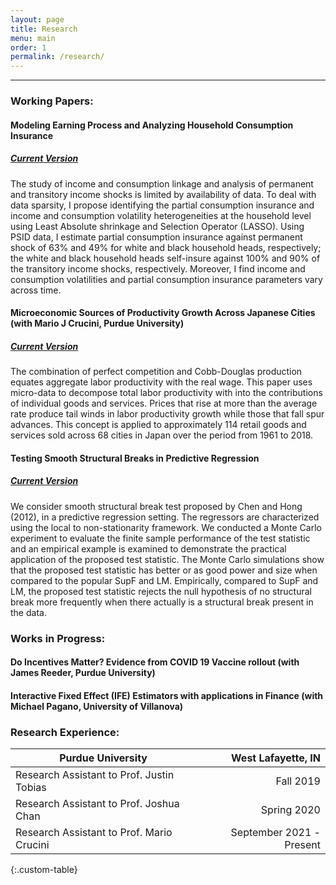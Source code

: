 ```yaml
---
layout: page
title: Research
menu: main
order: 1
permalink: /research/
---
```

***
### Working Papers:

#### Modeling Earning Process and Analyzing Household Consumption Insurance
##### [Current Version](../assets/docs/Daniel_jmp.pdf)

The study of income and consumption linkage and analysis of permanent and transitory income shocks is limited by availability of data. To deal with data sparsity, I propose identifying the partial consumption insurance and income and consumption volatility heterogeneities at the household level using Least Absolute shrinkage and Selection Operator (LASSO). Using PSID data, I estimate partial consumption insurance against permanent shock of 63% and 49% for white and black household heads, respectively; the white and black household heads self-insure against 100% and 90% of the transitory income shocks, respectively. Moreover, I find income and consumption volatilities and partial consumption insurance parameters vary across time.

#### Microeconomic Sources of Productivity Growth Across Japanese Cities (with Mario J Crucini, Purdue University)
##### [Current Version](../assets/docs/Mario_Daniel_jmp.pdf)

The combination of perfect competition and Cobb-Douglas production equates aggregate labor productivity with the real wage. This paper uses micro-data to decompose total labor productivity with into the contributions of individual goods and services. Prices that rise at more than the average rate produce tail winds in labor productivity growth while those that fall spur advances. This concept is applied to approximately 114 retail goods and services sold across 68 cities in Japan over the period from 1961 to 2018.

#### Testing Smooth Structural Breaks in Predictive Regression
##### [Current Version](../assets/docs/SmoothBreaks.pdf)

We consider smooth structural break test proposed by Chen and Hong (2012), in a predictive regression setting. The regressors are characterized using the local to non-stationarity framework. We conducted a Monte Carlo experiment to evaluate the finite sample performance of the test statistic and an empirical example is examined to demonstrate the practical application of the proposed test statistic. The Monte Carlo simulations show that the proposed test statistic has better or as good power and size when compared to the popular SupF and LM. Empirically, compared to SupF and LM, the proposed test statistic rejects the null hypothesis of no structural break more frequently when there actually is a structural break present in the data. 

### Works in Progress:

#### Do Incentives Matter? Evidence from COVID 19 Vaccine rollout (with James Reeder, Purdue University)

#### Interactive Fixed Effect (IFE) Estimators with applications in Finance (with Michael Pagano, University of Villanova)

### Research Experience:

| Purdue University | West Lafayette, IN |
| ----------- | ----------: |
| Research Assistant to Prof. Justin Tobias | Fall 2019 |
| Research Assistant to Prof. Joshua Chan   | Spring 2020 |
| Research Assistant to Prof. Mario Crucini | September 2021 - Present | 
{:.custom-table}

